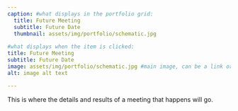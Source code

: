```yaml
---
caption: #what displays in the portfolio grid:
  title: Future Meeting
  subtitle: Future Date
  thumbnail: assets/img/portfolio/schematic.jpg
  
#what displays when the item is clicked:
title: Future Meeting
subtitle: Future Date
image: assets/img/portfolio/schematic.jpg #main image, can be a link or a file in assets/img/portfolio
alt: image alt text

---
```

This is where the details and results of a meeting that happens will go.


